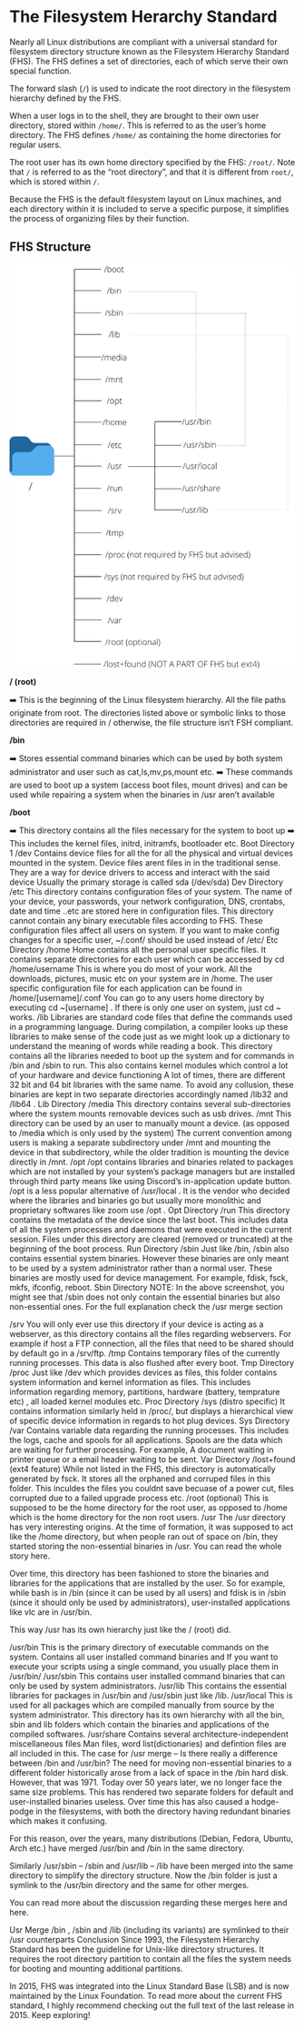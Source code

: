# The Filesystem Herarchy Standard

Nearly all Linux distributions are compliant with a universal standard for filesystem directory structure known as the Filesystem Hierarchy Standard (FHS). The FHS defines a set of directories, each of which serve their own special function.

The forward slash (```/```) is used to indicate the root directory in the filesystem hierarchy defined by the FHS.

When a user logs in to the shell, they are brought to their own user directory, stored within ```/home/```. This is referred to as the user’s home directory. The FHS defines ```/home/``` as containing the home directories for regular users.

The root user has its own home directory specified by the FHS: ```/root/```. Note that ```/``` is referred to as the “root directory”, and that it is different from ```root/```, which is stored within ```/```.

Because the FHS is the default filesystem layout on Linux machines, and each directory within it is included to serve a specific purpose, it simplifies the process of organizing files by their function.

## FHS Structure

<img align="center" src="images/fhs.png"/>

**/ (root)**

:arrow_right: This is the beginning of the Linux filesystem hierarchy. All the file paths originate from root. The directories listed above or symbolic links to those directories are required in / otherwise, the file structure isn’t FSH compliant.

**/bin**

:arrow_right: Stores essential command binaries which can be used by both system administrator and user such as cat,ls,mv,ps,mount etc.
:arrow_right: These commands are used to boot up a system (access boot files, mount drives) and can be used while repairing a system when the binaries in /usr aren’t available

**/boot**

:arrow_right: This directory contains all the files necessary for the system to boot up
:arrow_right: This includes the kernel files, initrd, initramfs, bootloader etc.
Boot Directory 1
/dev
Contains device files for all the for all the physical and virtual devices mounted in the system.
Device files arent files in in the traditional sense. They are a way for device drivers to access and interact with the said device
Usually the primary storage is called sda (/dev/sda)
Dev Directory
/etc
This directory contains configuration files of your system.
The name of your device, your passwords, your network configuration, DNS, crontabs, date and time ..etc are stored here in configuration files.
This directory cannot contain any binary executable files according to FHS.
These configuration files affect all users on system. If you want to make config changes for a specific user, ~/.conf/ should be used instead of /etc/
Etc Directory
/home
Home contains all the personal user specific files. It contains separate directories for each user which can be accessed by cd /home/username
This is where you do most of your work. All the downloads, pictures, music etc on your system are in /home.
The user specific configuration file for each application can be found in /home/[username]/.conf
You can go to any users home directory by executing cd ~[username] . If there is only one user on system, just cd ~ works.
/lib
Libraries are standard code files that define the commands used in a programming language. During compilation, a compiler looks up these libraries to make sense of the code just as we might look up a dictionary to understand the meaning of words while reading a book.
This directory contains all the libraries needed to boot up the system and for commands in /bin and /sbin to run.
This also contains kernel modules which control a lot of your hardware and device functioning
A lot of times, there are different 32 bit and 64 bit libraries with the same name. To avoid any collusion, these binaries are kept in two separate directories accordingly named /lib32 and /lib64 .
Lib Directory
/media
This directory contains several sub-directories where the system mounts removable devices such as usb drives.
/mnt
This directory can be used by an user to manually mount a device. (as opposed to /media which is only used by the system)
The current convention among users is making a separate subdirectory under /mnt and mounting the device in that subdirectory, while the older tradition is mounting the device directly in /mnt.
/opt
/opt contains libraries and binaries related to packages which are not installed by your system’s package managers but are installed through third party means like using Discord’s in-application update button.
/opt is a less popular alternative of /usr/local . It is the vendor who decided where the libraries and binaries go but usually more monolithic and proprietary softwares like zoom use /opt .
Opt Directory
/run
This directory contains the metadata of the device since the last boot.
This includes data of all the system processes and daemons that were executed in the current session.
Files under this directory are cleared (removed or truncated) at the beginning of the boot process.
Run Directory
/sbin
Just like /bin, /sbin also contains essential system binaries. However these binaries are only meant to be used by a system administrator rather than a normal user.
These binaries are mostly used for device management. For example, fdisk, fsck, mkfs, ifconfig, reboot.
Sbin Directory
NOTE: In the above screenshot, you might see that /sbin does not only contain the essential binaries but also non-essential ones. For the full explanation check the /usr merge section


/srv
You will only ever use this directory if your device is acting as a webserver, as this directory contains all the files regarding webservers.
For example if host a FTP connection, all the files that need to be shared should by default go in a /srv/ftp.
/tmp
Contains temporary files of the currently running processes.
This data is also flushed after every boot.
Tmp Directory
/proc
Just like /dev which provides devices as files, this folder contains system information and kernel information as files.
This includes information regarding memory, partitions, hardware (battery, temprature etc) , all loaded kernel modules etc.
Proc Directory
/sys (distro specific)
It contains information similarly held in /proc/, but displays a hierarchical view of specific device information in regards to hot plug devices.
Sys Directory
/var
Contains variable data regarding the running processes.
This includes the logs, cache and spools for all applications.
Spools are the data which are waiting for further processing. For example, A document waiting in printer queue or a email header waiting to be sent.
Var Directory
/lost+found (ext4 feature)
While not listed in the FHS, this directory is automatically generated by fsck.
It stores all the orphaned and corruped files in this folder.
This inculdes the files you couldnt save becuase of a power cut, files corrupted due to a failed upgrade process etc.
/root (optional)
This is supposed to be the home directory for the root user, as opposed to /home which is the home directory for the non root users.
/usr
The /usr directory has very interesting origins. At the time of formation, it was supposed to act like the /home directory, but when people ran out of space on /bin, they started storing the non-essential binaries in /usr. You can read the whole story here.

Over time, this directory has been fashioned to store the binaries and libraries for the applications that are installed by the user. So for example, while bash is in /bin (since it can be used by all users) and fdisk is in /sbin (since it should only be used by administrators), user-installed applications like vlc are in /usr/bin.

This way /usr has its own hierarchy just like the / (root) did.

/usr/bin
This is the primary directory of executable commands on the system.
Contains all user installed command binaries and
If you want to execute your scripts using a single command, you usually place them in /usr/bin/
/usr/sbin
This contains user installed command binaries that can only be used by system administrators.
/usr/lib
This contains the essential libraries for packages in /usr/bin and /usr/sbin just like /lib.
/usr/local
This is used for all packages which are compiled manually from source by the system administrator.
This directory has its own hierarchy with all the bin, sbin and lib folders which contain the binaries and applications of the compiled softwares.
/usr/share
Contains several architecture-independent miscellaneous files
Man files, word list(dictionaries) and defintion files are all included in this.
The case for /usr merge – Is there really a difference between /bin and /usr/bin?
The need for moving non-essential binaries to a different folder historically arose from a lack of space in the /bin hard disk. However, that was 1971. Today over 50 years later, we no longer face the same size problems. This has rendered two separate folders for default and user-installed binaries useless. Over time this has also caused a hodge-podge in the filesystems, with both the directory having redundant binaries which makes it confusing.

For this reason, over the years, many distributions (Debian, Fedora, Ubuntu, Arch etc.) have merged /usr/bin and /bin in the same directory.


Similarly /usr/sbin – /sbin and /usr/lib – /lib have been merged into the same directory to simplify the directory structure. Now the /bin folder is just a symlink to the /usr/bin directory and the same for other merges.

You can read more about the discussion regarding these merges here and here.

Usr Merge
/bin , /sbin and /lib (including its variants) are symlinked to their /usr counterparts
Conclusion
Since 1993, the Filesystem Hierarchy Standard has been the guideline for Unix-like directory structures. It requires the root directory partition to contain all the files the system needs for booting and mounting additional partitions.

In 2015, FHS was integrated into the Linux Standard Base (LSB) and is now maintained by the Linux Foundation. To read more about the current FHS standard, I highly recommend checking out the full text of the last release in 2015. Keep exploring!
